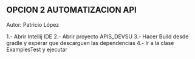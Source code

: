 ## OPCION 2 AUTOMATIZACION API ##
Autor: Patricio López

1.- Abrir Intellij IDE
2.- Abrir proyecto APIS_DEVSU
3.- Hacer Build desde gradle y esperar que descarguen las dependencias
4.- Ir a la clase ExamplesTest y ejecutar

